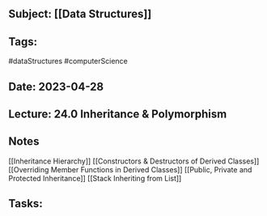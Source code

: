 ## Subject: [[Data Structures]]
## Tags:
#dataStructures #computerScience 
## Date: 2023-04-28
## Lecture: 24.0 Inheritance & Polymorphism 

## Notes 
[[Inheritance Hierarchy]]
[[Constructors & Destructors of Derived Classes]]
[[Overriding Member Functions in Derived Classes]]
[[Public, Private and Protected Inheritance]]
[[Stack Inheriting from List]]

## Tasks: